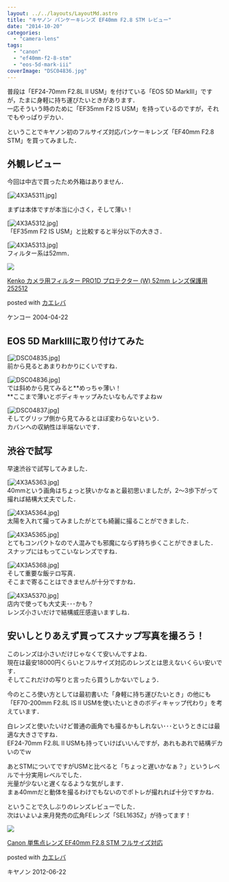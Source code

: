 ```yaml
---
layout: ../../layouts/LayoutMd.astro
title: "キヤノン パンケーキレンズ EF40mm F2.8 STM レビュー"
date: "2014-10-20"
categories: 
  - "camera-lens"
tags: 
  - "canon"
  - "ef40mm-f2-8-stm"
  - "eos-5d-mark-iii"
coverImage: "DSC04836.jpg"
---
```


普段は「EF24-70mm F2.8L II USM」を付けている「EOS 5D MarkⅢ」ですが，たまに身軽に持ち運びたいときがあります．  
一応そういう時のために「EF35mm F2 IS USM」を持っているのですが，それでもやっぱりデカい．

ということでキヤノン初のフルサイズ対応パンケーキレンズ「EF40mm F2.8 STM」を買ってみました．

## 外観レビュー

今回は中古で買ったため外箱はありません．

[![4X3A5311.jpg](/archive/images/15386959830_b23d3a69e9_b.jpg)]

まずは本体ですが本当に小さく，そして薄い！

[![4X3A5312.jpg](/archive/images/15548883986_4a32df0019_b.jpg)]  
「EF35mm F2 IS USM」と比較すると半分以下の大きさ．

[![4X3A5313.jpg](/archive/images/15386962770_e76df92d53_b.jpg)]  
フィルター系は52mm．

[![](/archive/images/31uauS-HDhL._SL160_.jpg)](https://www.amazon.co.jp/exec/obidos/ASIN/B000PIZTW6/mizuka123-22/ref=nosim/)

[Kenko カメラ用フィルター PRO1D プロテクター (W) 52mm レンズ保護用 252512](https://www.amazon.co.jp/exec/obidos/ASIN/B000PIZTW6/mizuka123-22/ref=nosim/)

posted with [カエレバ](http://kaereba.com)

ケンコー 2004-04-22

## EOS 5D MarkⅢに取り付けてみた

[![DSC04835.jpg](/archive/images/14961920454_941e460cd2_b.jpg)]  
前から見るとあまりわかりにくいですね．

[![DSC04836.jpg](/archive/images/14961921864_0ef5de7eaa_b.jpg)]  
では斜めから見てみると**めっちゃ薄い！  
**ここまで薄いとボディキャップみたいなもんですよねｗ

[![DSC04837.jpg](/archive/images/15396537128_9054680b59_b.jpg)]  
そしてグリップ側から見てみるとほぼ変わらないという．  
カバンへの収納性は半端ないです．

## 渋谷で試写

早速渋谷で試写してみました．

[![4X3A5363.jpg](/archive/images/15385481149_b2da721493_b.jpg)]  
40mmという画角はちょっと狭いかなぁと最初思いましたが，2～3歩下がって撮れば結構大丈夫でした．

[![4X3A5364.jpg](/archive/images/15386091507_64e08c0737_b.jpg)]  
太陽を入れて撮ってみましたがとても綺麗に撮ることができました．

[![4X3A5365.jpg](/archive/images/14951939473_1828cc8b94_b.jpg)]  
とてもコンパクトなので人混みでも邪魔にならず持ち歩くことができました．  
スナップにはもってこいなレンズですね．

[![4X3A5368.jpg](/archive/images/15386097947_258d62e369_b.jpg)]  
そして重要な飯テロ写真．  
そこまで寄ることはできませんが十分ですかね．

[![4X3A5370.jpg](/archive/images/15385965458_c67e6ec00f_b.jpg)]  
店内で使っても大丈夫･･･かも？  
レンズ小さいだけで結構威圧感違いますしね．

## 安いしとりあえず買ってスナップ写真を撮ろう！

このレンズは小さいだけじゃなくて安いんですよね．  
現在は最安18000円くらいとフルサイズ対応のレンズとは思えないくらい安いです．  
そしてこれだけの写りと言ったら買うしかないでしょう．

今のところ使い方としては最初書いた「身軽に持ち運びたいとき」の他にも「EF70-200mm F2.8L IS II USMを使いたいときのボディキャップ代わり」を考えています．

白レンズと使いたいけど普通の画角でも撮るかもしれない･･･というときには最適な大きさですね．  
EF24-70mm F2.8L II USMも持っていけばいいんですが，あれもあれで結構デカいのでｗ

あとSTMについてですがUSMと比べると「ちょっと遅いかなぁ？」というレベルで十分実用レベルでした．  
光量が少ないと遅くなるような気がします．  
まぁ40mmだと動体を撮るわけでもないのでポトレが撮れれば十分ですかね．

ということで久しぶりのレンズレビューでした．  
次はいよいよ来月発売の広角FEレンズ「SEL1635Z」が待ってます！

[![](/archive/images/51m08nSlKnL._SL160_.jpg)](https://www.amazon.co.jp/exec/obidos/ASIN/B0089SWZDU/mizuka123-22/ref=nosim/)

[Canon 単焦点レンズ EF40mm F2.8 STM フルサイズ対応](https://www.amazon.co.jp/exec/obidos/ASIN/B0089SWZDU/mizuka123-22/ref=nosim/)

posted with [カエレバ](http://kaereba.com)

キヤノン 2012-06-22
